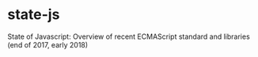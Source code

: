 # state-js
State of Javascript: Overview of recent ECMAScript standard and libraries (end of 2017, early 2018)
